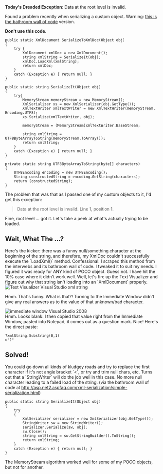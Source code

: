 
  <strong>Today's Dreaded Exception</strong>: Data at the root level is invalid.

  Found a problem recently when serializing a custom object.  Warning: <a href="http://www.codinghorror.com/blog/archives/001268.html" target="_blank">this is the bathroom wall of code</a> version. 

**Don't use this code.**
  
    public static XmlDocument SerializeToXmlDoc(Object obj)
    {
        try {
            XmlDocument xmlDoc = new XmlDocument();
            string xmlString = SerializeIt(obj);
            xmlDoc.LoadXml(xmlString);
            return xmlDoc;
        }
        catch (Exception e) { return null; }
    }

    public static string SerializeIt(Object obj)
    {
        try{
            MemoryStream memoryStream = new MemoryStream();
            XmlSerializer xs = new XmlSerializer(obj.GetType());
            XmlTextWriter xmlTextWriter = new XmlTextWriter(memoryStream, Encoding.UTF8);
            xs.Serialize(xmlTextWriter, obj);

            memoryStream = (MemoryStream)xmlTextWriter.BaseStream;

            string xmlString = UTF8ByteArrayToString(memoryStream.ToArray());
            return xmlString;
        }
        catch (Exception e) { return null; }
    }

    private static string UTF8ByteArrayToString(byte[] characters)
    {
        UTF8Encoding encoding = new UTF8Encoding();
        String constructedString = encoding.GetString(characters);
        return (constructedString);
    }


The problem that was that as I passed one of my custom objects to it, I'd get this exception:    


> Data at the root level is invalid. Line 1, position 1.


Fine, root level ... got it. Let's take a peek at what's actually trying to be loaded.
  <h2>Wait, What The ...?</h2>
  Here's the kicker: there was a funny null/something character at the beginning of the string, and therefore, my XmlDoc couldn't successfully execute the `LoadXml()` method. Confessional: I scraped this method from the interwebs and its bathroom wall of code. I tweaked it to suit my needs. I figured it was ready for ANY kind of POCO object. Guess not. I have hit the 10% case where it didn't work well. Well, let's fire up the Text Visualizer and figure out why that string isn't loading into an `XmlDocument` properly.
  
    
<img   title="Text Visualizer Visual Studio xml string" src="/blog/img/xmlString.png" border="0" alt="Text Visualizer Visual Studio xml string"   />
  
  Hmm. That's funny. What is that?! Turning to the Immediate Window didn't give any real answers as to the value of that unknown/bad character.

  
<img  title="immediate window Visual Studio 2008" src="blog/img/immediate.png" border="0" alt="immediate window Visual Studio 2008"  />
    <br />Hmm. Looks blank. I then copied that value right from the Immediate Window, pasted into Notepad, it comes out as a question mark. Nice! Here's the direct paste:

<!-- break -->

    ?xmlString.Substring(0,1)
    >"?"
    
  <h2>Solved!</h2>
  You could go down all kinds of kludgey roads and try to replace the first character if it's not angle bracket `<`, or try and trim null chars, etc.
  Turns out that a `StringWriter` will do the job well in this case. No more null character leading to a failed load of the string.  (via the bathroom wall of code at <a href="http://asp.net2.aspfaq.com/xml-serialization/simple-serialization.html">http://asp.net2.aspfaq.com/xml-serialization/simple-serialization.html</a>)
 
    public static string SerializeIt(Object obj)
    {
        try
        {
            XmlSerializer serializer = new XmlSerializer(obj.GetType());
            StringWriter sw = new StringWriter();
            serializer.Serialize(sw, obj);
            sw.Close();
            string xmlString = sw.GetStringBuilder().ToString();
            return xmlString;
        }
        catch (Exception e) { return null; }
    }

  
The MemoryStream algorithm worked well for some of my POCO objects, but not for another.

